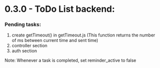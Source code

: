 # 0.3.0 - ToDo List backend:

### Pending tasks:
1. create getTimeout() in getTimeout.js (This function returns the number of ms between current time and sent time)
2. controller section
3. auth section

Note: Whenever a task is completed, set reminder_active to false